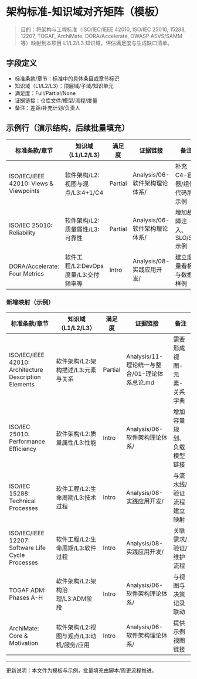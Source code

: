 # 架构标准-知识域对齐矩阵（模板）

> 目的：将架构与工程标准（ISO/IEC/IEEE 42010, ISO/IEC 25010, 15288, 12207, TOGAF, ArchiMate, DORA/Accelerate, OWASP ASVS/SAMM 等）映射到本项目 L1/L2/L3 知识域，评估满足度与生成缺口清单。

## 字段定义

- 标准条款/章节：标准中的具体条目或章节标识
- 知识域（L1/L2/L3）：顶层域/子域/知识单元
- 满足度：Full/Partial/None
- 证据链接：仓库文件/模型/流程/度量
- 备注：差距/补充计划/负责人

## 示例行（演示结构，后续批量填充）

| 标准条款/章节 | 知识域（L1/L2/L3） | 满足度 | 证据链接 | 备注 |
|---|---|---|---|---|
| ISO/IEC/IEEE 42010: Views & Viewpoints | 软件架构/L2:视图与观点/L3:4+1/C4 | Partial | Analysis/06-软件架构理论体系/ | 补充 C4-容器/组件/代码层示例 |
| ISO/IEC 25010: Reliability | 软件架构/L2:质量属性/L3:可靠性 | Partial | Analysis/06-软件架构理论体系/ | 增加故障注入、SLO/SLI示例 |
| DORA/Accelerate: Four Metrics | 软件工程/L2:DevOps度量/L3:交付频率等 | Intro | Analysis/08-实践应用开发/ | 建立度量看板与数据样例 |

### 新增映射（示例）

| 标准条款/章节 | 知识域（L1/L2/L3） | 满足度 | 证据链接 | 备注 |
|---|---|---|---|---|
| ISO/IEC/IEEE 42010: Architecture Description Elements | 软件架构/L2:架构描述/L3:元素与关系 | Partial | Analysis/11-理论统一与整合/01-理论体系总论.md | 需要形成视图-元素-关系字典 |
| ISO/IEC 25010: Performance Efficiency | 软件架构/L2:质量属性/L3:性能 | Intro | Analysis/06-软件架构理论体系/ | 增加容量规划、负载模型链接 |
| ISO/IEC 15288: Technical Processes | 软件工程/L2:生命周期/L3:技术过程 | Intro | Analysis/08-实践应用开发/ | 与流水线/验证流程建立映射 |
| ISO/IEC/IEEE 12207: Software Life Cycle Processes | 软件工程/L2:生命周期/L3:软件过程 | Intro | Analysis/08-实践应用开发/ | 关联需求/验证/维护流程 |
| TOGAF ADM: Phases A-H | 软件架构/L2:架构治理/L3:ADM阶段 | Intro | Analysis/06-软件架构理论体系/ | 与视图与决策记录联动 |
| ArchiMate: Core & Motivation | 软件架构/L2:视图与观点/L3:动机/服务/应用 | Intro | Analysis/06-软件架构理论体系/ | 提供示例视图链接 |

---

更新说明：本文件为模板与示例，批量填充由脚本/周更流程推进。
